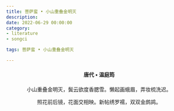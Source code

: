 ```yaml
---
title: 菩萨蛮 • 小山重叠金明灭
description:
date: 2022-06-29 00:00:00
category:
- literature
- songci

tags: 菩萨蛮 • 小山重叠金明灭

---
```


<div id="poem-author">
    唐代 • 温庭筠
</div>
<div id="poem-body">
<p class="poem-paragraph">小山重叠金明灭，鬓云欲度香腮雪。懒起画蛾眉，弄妆梳洗迟。</p>
<p class="poem-paragraph">照花前后镜，花面交相映。新帖绣罗襦，双双金鹧鸪。</p>

</div>

<style>

#poem-author {
    width: 100%;
    text-align: center;
    margin: 20px 0;
    font-weight: bold;
}
#poem-body {
    width: 100%;
    text-align: center;
}
.poem-paragraph {
    font-family: "仿宋"
}

</style>
